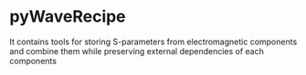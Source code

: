 # pyWaveRecipe
It contains tools for storing S-parameters from electromagnetic components and combine them while preserving external dependencies of each components